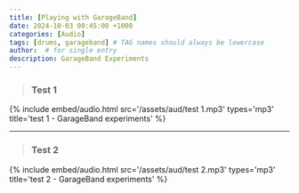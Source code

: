 ```yaml
---
title: [Playing with GarageBand]
date: 2024-10-03 00:45:00 +1000
categories: [Audio]
tags: [drums, garageband] # TAG names should always be lowercase
author:  # for single entry
description: GarageBand Experiments 
---
```


>### Test 1

{%
  include embed/audio.html
  src='/assets/aud/test 1.mp3'
  types='mp3'
  title='test 1 - GarageBand experiments'
%}

---

>### Test 2

{%
  include embed/audio.html
  src='/assets/aud/test 2.mp3'
  types='mp3'
  title='test 2 - GarageBand experiments'
%}
